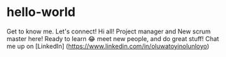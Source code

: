 # hello-world
Get to know me. Let's connect!
Hi all! Project manager and New scrum master here! 
Ready to learn 😂 meet new people, and do great stuff!
Chat me up on [LinkedIn] (https://www.linkedin.com/in/oluwatoyinolunloyo)

